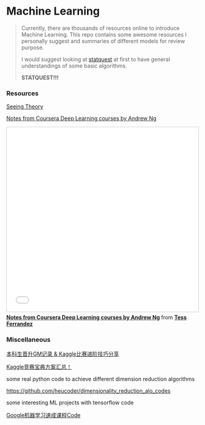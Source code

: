 # Machine Learning

> Currently, there are thousands of resources online to introduce Machine Learning. This repo contains some awesome resources I personally suggest and summaries of different models for review purpose.
>
> I would suggest looking at [statquest](https://statquest.org/video-index/) at first to have general understandings of some basic algorithms.
>
> **STATQUEST!!!**

### Resources

[Seeing Theory](https://seeing-theory.brown.edu/)

[Notes from Coursera Deep Learning courses by Andrew Ng](https://www.slideshare.net/TessFerrandez/notes-from-coursera-deep-learning-courses-by-andrew-ng?from_action=save)

<iframe src="//www.slideshare.net/slideshow/embed_code/key/LVScfv9qw9pv0b" width="595" height="485" frameborder="0" marginwidth="0" marginheight="0" scrolling="no" style="border:1px solid #CCC; border-width:1px; margin-bottom:5px; max-width: 100%;" allowfullscreen> </iframe> <div style="margin-bottom:5px"> <strong> <a href="//www.slideshare.net/TessFerrandez/notes-from-coursera-deep-learning-courses-by-andrew-ng" title="Notes from Coursera Deep Learning courses by Andrew Ng" target="_blank">Notes from Coursera Deep Learning courses by Andrew Ng</a> </strong> from <strong><a href="https://www.slideshare.net/TessFerrandez" target="_blank">Tess Ferrandez</a></strong> </div>




### Miscellaneous

[本科生晋升GM记录 & Kaggle比赛进阶技巧分享](https://mp.weixin.qq.com/s?__biz=MzIyNjM2MzQyNg==&mid=2247487590&idx=1&sn=ae9ebf3f718690240259daed54a4084e&chksm=e870c12bdf07483dc053f656ac01612db7c441b821cdff984c66b15bde23bd9a9305de14c30e&mpshare=1&scene=1&srcid=&sharer_sharetime=1575125847729&sharer_shareid=54d7b6bf73b347d381a7bff3f78b99d1&key=de32ce037b85eff0c7121abc155c64f041fff038718ea39c0d24512ad7703e1ffa07c5d8b2d7237faa907d0d22ffbb903a933c027fead6db0b73c6bde6704aaad223e99d54330ce04b3b3f55b089b7a0&ascene=1&uin=NzA3NTE3MTMz&devicetype=Windows+10&version=62070158&lang=en&pass_ticket=%2BmIfHViH%2B%2FpCIVsCC2vbH78SdAZ%2BOqB2BifvUTZaQ4xrhrTxgR1IpaFkFbylBEwk)

[Kaggle竞赛宝典方案汇总！](https://mp.weixin.qq.com/s?__biz=MzIyNjM2MzQyNg==&mid=2247487863&idx=1&sn=bd479caf0feaca452e65b0da50c32d33&chksm=e870c03adf07492c21ac3e9072eda4e9446dd473b421583f00b9e638afafcb87237a12846a40&mpshare=1&scene=1&srcid=&sharer_sharetime=1576339122943&sharer_shareid=54d7b6bf73b347d381a7bff3f78b99d1&key=b572ae670c77797d7923c11b5149181658a309ad3b8b574fa2003ffa151ac06f8426677e83ed063be010dd60dbc73b4d6bbd772d8b50f9b17a82214626f5192680b3d8a672709b3342342a67d533d936&ascene=1&uin=NzA3NTE3MTMz&devicetype=Windows+10&version=62070158&lang=en&exportkey=A0kdpkaj6IY9dwGnqyI1808%3D&pass_ticket=mXiZPxVUTeF0VnnJb4AHwEvTWSaICckEJohlaC3yc%2FP8iL5qOjrYRgxs%2FybtxOwq)

some real python code to achieve different dimension reduction algorithms

https://github.com/heucoder/dimensionality_reduction_alo_codes

some interesting ML projects with tensorflow code

[Google机器学习速成课程Code](https://github.com/yuanxiaosc/Google-Machine-learning-crash-course/tree/master/Google%E6%9C%BA%E5%99%A8%E5%AD%A6%E4%B9%A0%E9%80%9F%E6%88%90%E8%AF%BE%E7%A8%8BCode)











